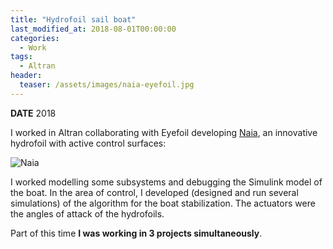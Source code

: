 ```yaml
---
title: "Hydrofoil sail boat"
last_modified_at: 2018-08-01T00:00:00
categories:
  - Work
tags:
  - Altran
header:
  teaser: /assets/images/naia-eyefoil.jpg
---
```


**DATE** 2018

I worked in Altran collaborating with Eyefoil developing [Naia](https://www.elcorreo.com/economia/eyefoil-corta-vuela-20181008194358-nt.html), an innovative hydrofoil with active control surfaces:

![Naia](https://static2.elcorreo.com/www/multimedia/201810/07/media/cortadas/eyefoil-kcwC-U601172233408GDH-624x385@El%20Correo.jpg)

I worked modelling some subsystems and debugging the Simulink model of the boat. In the area of control, I developed (designed and run several simulations) of the algorithm for the boat stabilization. The actuators were the angles of attack of the hydrofoils.

Part of this time **I was working in 3 projects simultaneously**. 

